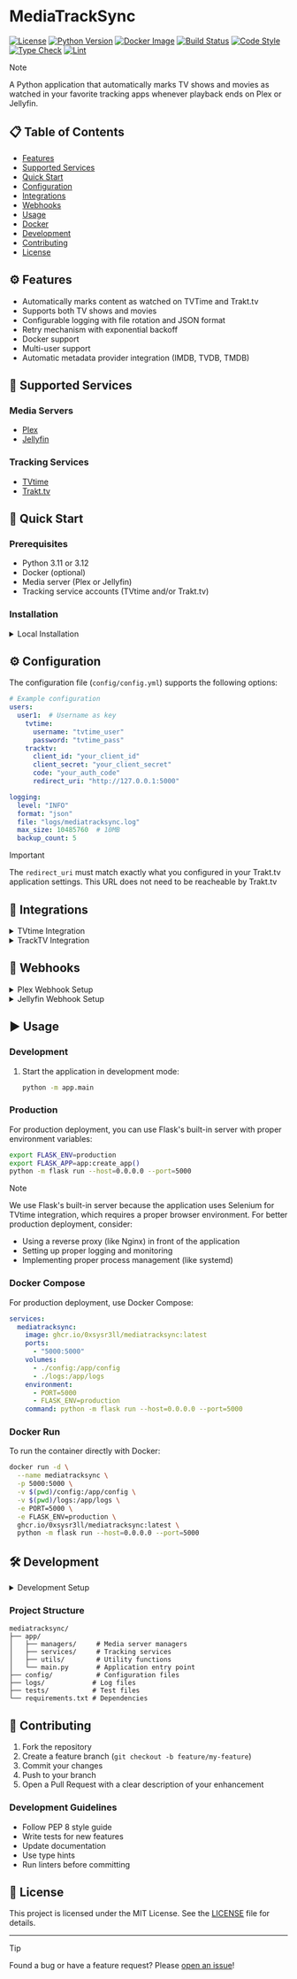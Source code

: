 # MediaTrackSync

[![License](https://img.shields.io/badge/license-MIT-blue.svg)](https://github.com/0xsysr3ll/mediatracksync/blob/main/LICENSE) [![Python Version](https://img.shields.io/badge/python-3.11%20|%203.12-blue)](https://www.python.org/downloads/) [![Docker Image](https://img.shields.io/badge/docker-ghcr.io/0xsysr3ll/mediatracksync-blue)](https://github.com/0xsysr3ll/mediatracksync/pkgs/container/mediatracksync) [![Build Status](https://github.com/0xsysr3ll/mediatracksync/actions/workflows/ci.yml/badge.svg)](https://github.com/0xsysr3ll/mediatracksync/actions/workflows/ci.yml) [![Code Style](https://img.shields.io/badge/code%20style-black-000000.svg)](https://github.com/psf/black) [![Type Check](https://img.shields.io/badge/types-mypy-blue.svg)](https://mypy.readthedocs.io/) [![Lint](https://img.shields.io/badge/lint-flake8-blue.svg)](https://flake8.pycqa.org/)

> [!NOTE]
> A Python application that automatically marks TV shows and movies as watched in your favorite tracking apps whenever playback ends on Plex or Jellyfin.

## 📋 Table of Contents

- [Features](#-features)
- [Supported Services](#-supported-services)
- [Quick Start](#-quick-start)
- [Configuration](#-configuration)
- [Integrations](#-integrations)
- [Webhooks](#-webhooks)
- [Usage](#-usage)
- [Docker](#-docker)
- [Development](#-development)
- [Contributing](#-contributing)
- [License](#-license)

## ⚙️ Features

- Automatically marks content as watched on TVTime and Trakt.tv
- Supports both TV shows and movies
- Configurable logging with file rotation and JSON format
- Retry mechanism with exponential backoff
- Docker support
- Multi-user support
- Automatic metadata provider integration (IMDB, TVDB, TMDB)

## 🎯 Supported Services

### Media Servers
- [Plex](https://github.com/0xsysr3ll/mediatracksync/wiki/How-to-setup-Plex-webhook)
- [Jellyfin](https://github.com/0xsysr3ll/mediatracksync/wiki/How-to-setup-Jellyfin-Webhook)

### Tracking Services
- [TVtime](https://github.com/0xsysr3ll/mediatracksync/wiki/TVtime-Integration)
- [Trakt.tv](https://github.com/0xsysr3ll/mediatracksync/wiki/TrackTV-Integration)

## 🚀 Quick Start

### Prerequisites

- Python 3.11 or 3.12
- Docker (optional)
- Media server (Plex or Jellyfin)
- Tracking service accounts (TVtime and/or Trakt.tv)

### Installation

<details>
<summary>Local Installation</summary>

1. Clone the repository:
   ```bash
   git clone https://github.com/0xsysr3ll/mediatracksync.git
   cd mediatracksync
   ```
2. Create and activate a virtual environment:
   ```bash
   python -m venv venv
   source venv/bin/activate   # On Windows: venv\Scripts\activate
   ```
3. Install dependencies:
   ```bash
   pip install -r requirements.txt
   ```
4. Copy the config template and fill in your details:
   ```bash
   cp config/config.template.yml config/config.yml
   ```
5. Edit `config/config.yml` with your credentials and preferences.

</details>

## ⚙️ Configuration

The configuration file (`config/config.yml`) supports the following options:

```yaml
# Example configuration
users:
  user1:  # Username as key
    tvtime:
      username: "tvtime_user"
      password: "tvtime_pass"
    tracktv:
      client_id: "your_client_id"
      client_secret: "your_client_secret"
      code: "your_auth_code"
      redirect_uri: "http://127.0.0.1:5000"

logging:
  level: "INFO"
  format: "json"
  file: "logs/mediatracksync.log"
  max_size: 10485760  # 10MB
  backup_count: 5
```

> [!IMPORTANT]
> The `redirect_uri` must match exactly what you configured in your Trakt.tv application settings.
> This URL does not need to be reacheable by Trakt.tv

## 📡 Integrations

<details>
<summary>TVtime Integration</summary>

See the [TVtime Integration Guide](https://github.com/0xsysr3ll/mediatracksync/wiki/TVtime-Integration) for detailed setup instructions.
</details>

<details>
<summary>TrackTV Integration</summary>

See the [TrackTV Integration Guide](https://github.com/0xsysr3ll/mediatracksync/wiki/TrackTV-Integration) for detailed setup instructions.
</details>

## 📡 Webhooks

<details>
<summary>Plex Webhook Setup</summary>

See the [Plex Webhook Guide](https://github.com/0xsysr3ll/mediatracksync/wiki/How-to-setup-Plex-webhook) for detailed setup instructions.
</details>

<details>
<summary>Jellyfin Webhook Setup</summary>

See the [Jellyfin Webhook Guide](https://github.com/0xsysr3ll/mediatracksync/wiki/How-to-setup-Jellyfin-Webhook) for detailed setup instructions.
</details>

## ▶️ Usage

### Development

1. Start the application in development mode:
   ```bash
   python -m app.main
   ```

### Production

For production deployment, you can use Flask's built-in server with proper environment variables:

```bash
export FLASK_ENV=production
export FLASK_APP=app:create_app()
python -m flask run --host=0.0.0.0 --port=5000
```

> [!NOTE]
> We use Flask's built-in server because the application uses Selenium for TVtime integration, which requires a proper browser environment. For better production deployment, consider:
> - Using a reverse proxy (like Nginx) in front of the application
> - Setting up proper logging and monitoring
> - Implementing proper process management (like systemd)

### Docker Compose

For production deployment, use Docker Compose:

```yaml
services:
  mediatracksync:
    image: ghcr.io/0xsysr3ll/mediatracksync:latest
    ports:
      - "5000:5000"
    volumes:
      - ./config:/app/config
      - ./logs:/app/logs
    environment:
      - PORT=5000
      - FLASK_ENV=production
    command: python -m flask run --host=0.0.0.0 --port=5000
```

### Docker Run

To run the container directly with Docker:

```bash
docker run -d \
  --name mediatracksync \
  -p 5000:5000 \
  -v $(pwd)/config:/app/config \
  -v $(pwd)/logs:/app/logs \
  -e PORT=5000 \
  -e FLASK_ENV=production \
  ghcr.io/0xsysr3ll/mediatracksync:latest \
  python -m flask run --host=0.0.0.0 --port=5000
```

## 🛠️ Development

<details>
<summary>Development Setup</summary>

1. Install development dependencies:
   ```bash
   pip install -r requirements.txt
   ```
2. Run tests:
   ```bash
   pytest
   ```
3. Run linters:
   ```bash
   flake8 app tests
   mypy app tests
   ```
4. Format code:
   ```bash
   black app tests
   ```
5. Check coverage:
   ```bash
   pytest --cov=app tests/
   ```
</details>

### Project Structure

```
mediatracksync/
├── app/
│   ├── managers/     # Media server managers
│   ├── services/     # Tracking services
│   ├── utils/        # Utility functions
│   └── main.py       # Application entry point
├── config/           # Configuration files
├── logs/            # Log files
├── tests/           # Test files
└── requirements.txt # Dependencies
```

## 🤝 Contributing

1. Fork the repository
2. Create a feature branch (`git checkout -b feature/my-feature`)
3. Commit your changes
4. Push to your branch
5. Open a Pull Request with a clear description of your enhancement

### Development Guidelines

- Follow PEP 8 style guide
- Write tests for new features
- Update documentation
- Use type hints
- Run linters before committing

## 📝 License

This project is licensed under the MIT License. See the [LICENSE](LICENSE) file for details.

---

> [!TIP]
> Found a bug or have a feature request? Please [open an issue](https://github.com/0xsysr3ll/mediatracksync/issues/new)!
